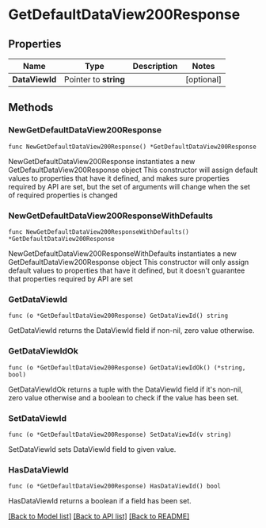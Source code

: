 # GetDefaultDataView200Response

## Properties

Name | Type | Description | Notes
------------ | ------------- | ------------- | -------------
**DataViewId** | Pointer to **string** |  | [optional] 

## Methods

### NewGetDefaultDataView200Response

`func NewGetDefaultDataView200Response() *GetDefaultDataView200Response`

NewGetDefaultDataView200Response instantiates a new GetDefaultDataView200Response object
This constructor will assign default values to properties that have it defined,
and makes sure properties required by API are set, but the set of arguments
will change when the set of required properties is changed

### NewGetDefaultDataView200ResponseWithDefaults

`func NewGetDefaultDataView200ResponseWithDefaults() *GetDefaultDataView200Response`

NewGetDefaultDataView200ResponseWithDefaults instantiates a new GetDefaultDataView200Response object
This constructor will only assign default values to properties that have it defined,
but it doesn't guarantee that properties required by API are set

### GetDataViewId

`func (o *GetDefaultDataView200Response) GetDataViewId() string`

GetDataViewId returns the DataViewId field if non-nil, zero value otherwise.

### GetDataViewIdOk

`func (o *GetDefaultDataView200Response) GetDataViewIdOk() (*string, bool)`

GetDataViewIdOk returns a tuple with the DataViewId field if it's non-nil, zero value otherwise
and a boolean to check if the value has been set.

### SetDataViewId

`func (o *GetDefaultDataView200Response) SetDataViewId(v string)`

SetDataViewId sets DataViewId field to given value.

### HasDataViewId

`func (o *GetDefaultDataView200Response) HasDataViewId() bool`

HasDataViewId returns a boolean if a field has been set.


[[Back to Model list]](../README.md#documentation-for-models) [[Back to API list]](../README.md#documentation-for-api-endpoints) [[Back to README]](../README.md)


